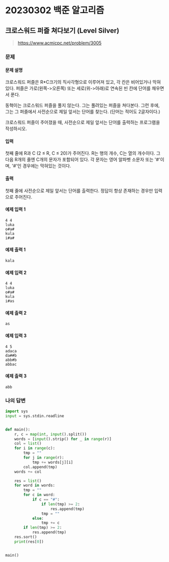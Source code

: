 # 20230302 백준 알고리즘

## 크로스워드 퍼즐 쳐다보기 (Level Silver)
> https://www.acmicpc.net/problem/3005

### 문제
#### 문제 설명
크로스워드 퍼즐은 R*C크기의 직사각형으로 이루어져 있고, 각 칸은 비어있거나 막혀있다. 퍼즐은 가로(왼쪽->오른쪽) 또는 세로(위->아래)로 연속된 빈 칸에 단어를 채우면서 푼다.

동혁이는 크로스워드 퍼즐을 풀지 않는다. 그는 풀려있는 퍼즐을 쳐다본다. 그런 후에, 그는 그 퍼즐에서 사전순으로 제일 앞서는 단어를 찾는다. (단어는 적어도 2글자이다.)

크로스워드 퍼즐이 주어졌을 때, 사전순으로 제일 앞서는 단어를 출력하는 프로그램을 작성하시오.

#### 입력
첫째 줄에 R과 C (2 ≤ R, C ≤ 20)가 주어진다. R는 행의 개수, C는 열의 개수이다. 그 다음 R개의 줄엔 C개의 문자가 포함되어 있다. 각 문자는 영어 알파벳 소문자 또는 '#'이며, '#'인 경우에는 막혀있는 것이다.

#### 출력
첫째 줄에 사전순으로 제일 앞서는 단어를 출력한다. 정답이 항상 존재하는 경우만 입력으로 주어진다.

#### 예제 입력 1
```
4 4
luka
o#a#
kula
i#a#
```

#### 예제 출력 1
```
kala
```

#### 예제 입력 2
```
4 4
luka
o#a#
kula
i#as
```

#### 예제 출력 2
```
as
```

#### 예제 입력 3
```
4 5
adaca
da##b
abb#b
abbac
```

#### 예제 출력 3
```
abb
```

### 나의 답변
```python
import sys
input = sys.stdin.readline


def main():
    r, c = map(int, input().split())
    words = [input().strip() for _ in range(r)]
    col = list()
    for i in range(c):
        tmp = ""
        for j in range(r):
            tmp += words[j][i]
        col.append(tmp)
    words += col

    res = list()
    for word in words:
        tmp = ""
        for c in word:
            if c == "#":
                if len(tmp) >= 2:
                    res.append(tmp)
                tmp = ""
            else:
                tmp += c
        if len(tmp) >= 2:
            res.append(tmp)
    res.sort()
    print(res[0])


main()
```